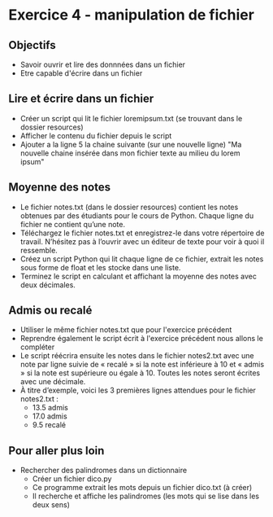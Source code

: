 # Exercice 4 - manipulation de fichier

## Objectifs 
* Savoir ouvrir et lire des donnnées dans un fichier
* Etre capable d'écrire dans un fichier

## Lire et écrire dans un fichier

* Créer un script qui lit le fichier loremipsum.txt (se trouvant dans le dossier resources)
* Afficher le contenu du fichier depuis le script
* Ajouter a la ligne 5 la chaine suivante (sur une nouvelle ligne) "Ma nouvelle chaine insérée dans mon fichier texte au milieu du lorem ipsum"

## Moyenne des notes

* Le fichier notes.txt (dans le dossier resources) contient les notes obtenues par des étudiants pour le cours de Python. Chaque ligne du fichier ne
contient qu’une note.
* Téléchargez le fichier notes.txt et enregistrez-le dans votre répertoire de travail. N’hésitez pas à l’ouvrir avec un éditeur de texte pour voir à quoi il ressemble.
* Créez un script Python qui lit chaque ligne de ce fichier, extrait les notes sous forme de float et les stocke dans une liste.
* Terminez le script en calculant et affichant la moyenne des notes avec deux décimales.

## Admis ou recalé

* Utiliser le même fichier notes.txt que pour l'exercice précédent
* Reprendre également le script écrit à l'exercice précédent nous allons le compléter
* Le script réécrira ensuite les notes dans le fichier notes2.txt avec une note par ligne suivie de « recalé » si la note est
inférieure à 10 et « admis » si la note est supérieure ou égale à 10. Toutes les notes seront écrites avec une décimale.
*  À titre d’exemple, voici les 3 premières lignes attendues pour le fichier notes2.txt :
    * 13.5 admis
    * 17.0 admis
    * 9.5 recalé

## Pour aller plus loin 

* Rechercher des palindromes dans un dictionnaire
    * Créer un fichier dico.py
    * Ce programme extrait les mots depuis un fichier dico.txt (à créer)
    * Il recherche et affiche les palindromes (les mots qui se lise dans les deux sens)